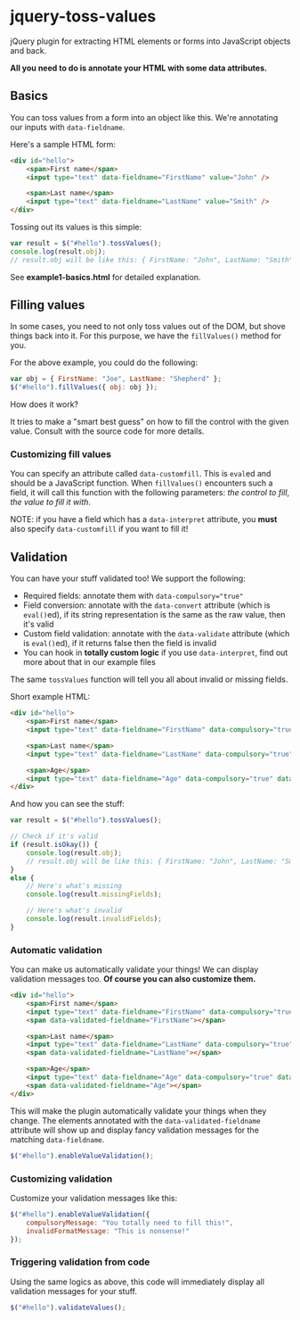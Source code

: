 jquery-toss-values
==================

jQuery plugin for extracting HTML elements or forms into JavaScript objects and back.

**All you need to do is annotate your HTML with some data attributes.**

Basics
------

You can toss values from a form into an object like this. We're annotating our inputs with `data-fieldname`.

Here's a sample HTML form:

```html
<div id="hello">
    <span>First name</span>
    <input type="text" data-fieldname="FirstName" value="John" />

    <span>Last name</span>
    <input type="text" data-fieldname="LastName" value="Smith" />
</div>
```

Tossing out its values is this simple:

```javascript
var result = $("#hello").tossValues();
console.log(result.obj);
// result.obj will be like this: { FirstName: "John", LastName: "Smith" }
```

See **example1-basics.html** for detailed explanation.

Filling values
--------------

In some cases, you need to not only toss values out of the DOM, but shove things back into it.
For this purpose, we have the `fillValues()` method for you.

For the above example, you could do the following:

```javascript
var obj = { FirstName: "Joe", LastName: "Shepherd" };
$("#hello").fillValues({ obj: obj });
```

How does it work?

It tries to make a "smart best guess" on how to fill the control with the given value. Consult with the source code for more details.

### Customizing fill values

You can specify an attribute called `data-customfill`. This is `eval`ed and should be a JavaScript function.
When `fillValues()` encounters such a field, it will call this function with the following parameters: *the control to fill*, *the value to fill it with*.

NOTE: if you have a field which has a `data-interpret` attribute, you **must** also specify `data-customfill` if you want to fill it!

Validation
----------

You can have your stuff validated too! We support the following:

* Required fields: annotate them with `data-compulsory="true"`
* Field conversion: annotate with the `data-convert` attribute (which is `eval()`ed), if its string representation is the same as the raw value, then it's valid
* Custom field validation: annotate with the `data-validate` attribute (which is `eval()`ed), if it returns false then the field is invalid
* You can hook in **totally custom logic** if you use `data-interpret`, find out more about that in our example files

The same `tossValues` function will tell you all about invalid or missing fields.

Short example HTML:

```html
<div id="hello">
    <span>First name</span>
    <input type="text" data-fieldname="FirstName" data-compulsory="true" value="John" />

    <span>Last name</span>
    <input type="text" data-fieldname="LastName" data-compulsory="true" value="Smith" />

    <span>Age</span>
    <input type="text" data-fieldname="Age" data-compulsory="true" data-convert="Number" value="22" data-validate="(function() { return Number($(this).val()) > 18 })" />
</div>
```

And how you can see the stuff:

```javascript
var result = $("#hello").tossValues();

// Check if it's valid
if (result.isOkay()) {
    console.log(result.obj);
    // result.obj will be like this: { FirstName: "John", LastName: "Smith", Age: 22 }
}
else {
    // Here's what's missing
    console.log(result.missingFields);

    // Here's what's invalid
    console.log(result.invalidFields);
}
```

### Automatic validation

You can make us automatically validate your things! We can display validation messages too.
**Of course you can also customize them.**

```html
<div id="hello">
    <span>First name</span>
    <input type="text" data-fieldname="FirstName" data-compulsory="true" value="John" />
    <span data-validated-fieldname="FirstName"></span>

    <span>Last name</span>
    <input type="text" data-fieldname="LastName" data-compulsory="true" value="Smith" />
    <span data-validated-fieldname="LastName"></span>

    <span>Age</span>
    <input type="text" data-fieldname="Age" data-compulsory="true" data-convert="Number" value="22" data-validate="(function() { return Number($(this).val()) > 18 })" />
    <span data-validated-fieldname="Age"></span>
</div>
```

This will make the plugin automatically validate your things when they change. The elements annotated with the `data-validated-fieldname` attribute will show up and display fancy validation messages for the matching `data-fieldname`.

```javascript
$("#hello").enableValueValidation();
```

### Customizing validation

Customize your validation messages like this:

```javascript
$("#hello").enableValueValidation({
    compulsoryMessage: "You totally need to fill this!",
    invalidFormatMessage: "This is nonsense!"
});
```

### Triggering validation from code

Using the same logics as above, this code will immediately display all validation messages for your stuff.

```javascript
$("#hello").validateValues();
```

